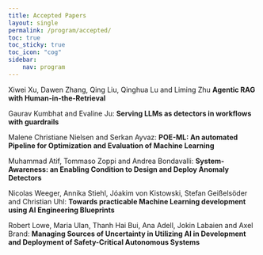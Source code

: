 ```yaml
---
title: Accepted Papers
layout: single
permalink: /program/accepted/
toc: true
toc_sticky: true
toc_icon: "cog"
sidebar:
    nav: program
---
```

Xiwei Xu, Dawen Zhang, Qing Liu, Qinghua Lu and Liming Zhu **Agentic RAG with Human-in-the-Retrieval**
 
Gaurav Kumbhat and Evaline Ju: **Serving LLMs as detectors in workflows with guardrails**
 
Malene Christiane Nielsen and Serkan Ayvaz: **POE-ML: An automated Pipeline for Optimization and Evaluation of Machine Learning**
 
Muhammad Atif, Tommaso Zoppi and Andrea Bondavalli: **System-Awareness: an Enabling Condition to Design and Deploy Anomaly Detectors**
 
Nicolas Weeger, Annika Stiehl, Jóakim von Kistowski, Stefan Geißelsöder and Christian Uhl: **Towards practicable Machine Learning development  using AI Engineering Blueprints**

Robert Lowe, Maria Ulan, Thanh Hai Bui, Ana Adell, Jokin Labaien and Axel Brand: **Managing Sources of Uncertainty in Utilizing AI in Development and Deployment of Safety-Critical Autonomous Systems**